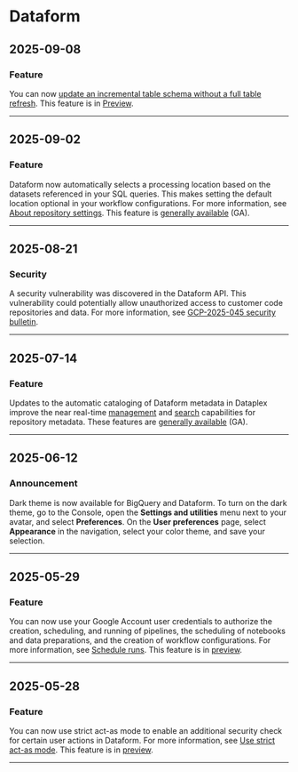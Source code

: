 # Dataform

## 2025-09-08

### Feature

You can now [update an incremental table schema without a full table refresh](https://cloud.google.com/dataform/docs/#change-schema-without-refresh). This feature is in [Preview](https://cloud.google.com/products#product-launch-stages).

---
## 2025-09-02

### Feature

Dataform now automatically selects a processing location based on the datasets referenced in your SQL queries. This makes setting the default location optional in your workflow configurations. For more information, see [About repository settings](https://cloud.google.com/dataform/docs/manage-repository#repository-settings). This feature is [generally available](https://cloud.google.com/products#product-launch-stages) (GA).

---
## 2025-08-21

### Security

A security vulnerability was discovered in the Dataform API. This vulnerability could potentially allow unauthorized access to customer code repositories and data. For more information, see
[GCP-2025-045 security bulletin](https://cloud.google.com/dataform/docs/security-bulletins#gcp-2025-045).

---
## 2025-07-14

### Feature

Updates to the automatic cataloging of Dataform metadata in Dataplex improve the near real-time [management](https://cloud.google.com/dataplex/docs/catalog-overview) and [search](https://cloud.google.com/dataplex/docs/search-assets) capabilities for repository metadata. These features are [generally available](https://cloud.google.com/products#product-launch-stages) (GA).

---
## 2025-06-12

### Announcement

Dark theme is now available for BigQuery and Dataform. To turn on the dark theme, go to the Console, open the **Settings and utilities** menu next to your avatar, and select **Preferences**. On the **User preferences** page, select **Appearance** in the navigation, select your color theme, and save your selection.

---
## 2025-05-29

### Feature

You can now use your Google Account user credentials to authorize the creation, scheduling, and running of pipelines, the scheduling of notebooks and data preparations, and the creation of workflow configurations. For more information, see [Schedule runs](https://cloud.google.com/dataform/docs/schedule-runs). This feature is in [preview](https://cloud.google.com/products#product-launch-stages).

---
## 2025-05-28

### Feature

You can now use strict act-as mode to enable an additional security check for certain user actions in Dataform. For more information, see [Use strict act-as mode](https://cloud.google.com/dataform/docs/strict-act-as-mode). This feature is in [preview](https://cloud.google.com/products#product-launch-stages).

---
